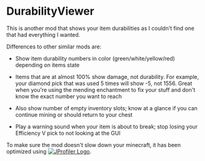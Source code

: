 # DurabilityViewer

This is another mod that shows your item durabilities as I couldn't find one that had everything I wanted.

 

Differences to other similar mods are:

 

- Show item durability numbers in color (green/white/yellow/red) depending on items state

- Items that are at almost 100% show damage, not durability. For example, your diamond pick that was used 5 times will show -5, not 1556. Great when you're using the mending enchantment to fix your stuff and don't know the exact number you want to reach

- Also show number of empty inventory slots; know at a glance if you can continue mining or should return to your chest

- Play a warning sound when your item is about to break; stop losing your Efficiency V pick to not looking at the GUI

To make sure the mod doesn't slow down your minecraft, 
it has been optimized using
 [![JProfiler Logo](https://www.ej-technologies.com/images/product_banners/jprofiler_small.png "Logo")](https://www.ej-technologies.com/products/jprofiler/overview.html).

